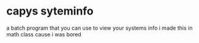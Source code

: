 # capys syteminfo
a batch program that you can use to view your systems info
i made this in math class cause i was bored
